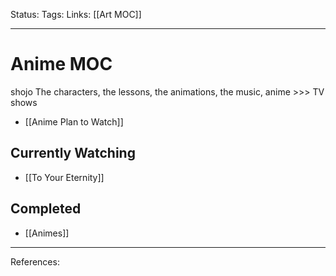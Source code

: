 Status:
Tags:
Links: [[Art MOC]]
___
# Anime MOC
shojo
The characters, the lessons, the animations, the music, anime >>> TV shows
- [[Anime Plan to Watch]]
## Currently Watching
- [[To Your Eternity]]
## Completed
- [[Animes]]

___
References: